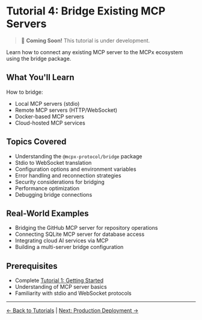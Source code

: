 # Tutorial 4: Bridge Existing MCP Servers

> 🚧 **Coming Soon!** This tutorial is under development.

Learn how to connect any existing MCP server to the MCPx ecosystem using the bridge package.

## What You'll Learn

How to bridge:
- Local MCP servers (stdio)
- Remote MCP servers (HTTP/WebSocket)
- Docker-based MCP servers
- Cloud-hosted MCP services

## Topics Covered

- Understanding the `@mcpx-protocol/bridge` package
- Stdio to WebSocket translation
- Configuration options and environment variables
- Error handling and reconnection strategies
- Security considerations for bridging
- Performance optimization
- Debugging bridge connections

## Real-World Examples

- Bridging the GitHub MCP server for repository operations
- Connecting SQLite MCP server for database access
- Integrating cloud AI services via MCP
- Building a multi-server bridge configuration

## Prerequisites

- Complete [Tutorial 1: Getting Started](01-getting-started.md)
- Understanding of MCP server basics
- Familiarity with stdio and WebSocket protocols

---

[← Back to Tutorials](README.md) | [Next: Production Deployment →](05-production-deploy.md)